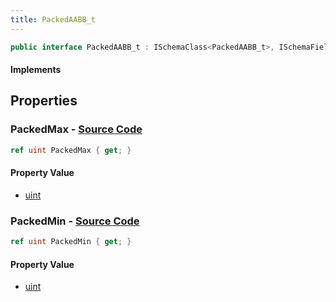 ```yaml
---
title: PackedAABB_t
---
```


```csharp
public interface PackedAABB_t : ISchemaClass<PackedAABB_t>, ISchemaField, ISchemaClass, INativeHandle
```

#### Implements

## Properties

### **PackedMax** - [Source Code](https://github.com/swiftly-solution/swiftlys2/blob/main/managed/src/SwiftlyS2.Generated/Schemas/Interfaces/PackedAABB_t.cs#L18)

```csharp
ref uint PackedMax { get; }
```

#### Property Value

- [uint](https://learn.microsoft.com/dotnet/api/system.uint32)

### **PackedMin** - [Source Code](https://github.com/swiftly-solution/swiftlys2/blob/main/managed/src/SwiftlyS2.Generated/Schemas/Interfaces/PackedAABB_t.cs#L16)

```csharp
ref uint PackedMin { get; }
```

#### Property Value

- [uint](https://learn.microsoft.com/dotnet/api/system.uint32)

